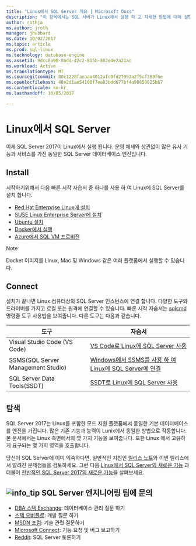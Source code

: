 ```yaml
---
title: "Linux에서 SQL Server 개요 | Microsoft Docs"
description: "이 항목에서는 SQL 서버가 Linux에서 실행 하 고 자세한 방법에 대해 설명 하는 방법을 설명 합니다."
author: rothja
ms.author: jroth
manager: jhubbard
ms.date: 10/02/2017
ms.topic: article
ms.prod: sql-linux
ms.technology: database-engine
ms.assetid: 9dcc6a90-0add-42c2-815b-862e4e2a21ac
ms.workload: Active
ms.translationtype: MT
ms.sourcegitcommit: 80c1228faeaaa4012afc0fd27992a2f5cf389f6e
ms.openlocfilehash: 48e2d1ae54100f7ea83bdd677bf4a98859825b67
ms.contentlocale: ko-kr
ms.lasthandoff: 10/05/2017

---
```

# <a name="sql-server-on-linux"></a>Linux에서 SQL Server

이제 SQL Server 2017이 Linux에서 실행 됩니다. 운영 체제와 상관없이 많은 유사 기능과 서비스를 가진 동일한 SQL Server 데이터베이스 엔진입니다.

## <a name="install"></a>Install

시작하기위해서 다음 빠른 시작 자습서 중 하나를 사용 하 여 Linux에 SQL Server를 설치 합니다.

- [Red Hat Enterprise Linux에 설치](quickstart-install-connect-red-hat.md)
- [SUSE Linux Enterprise Server에 설치](quickstart-install-connect-suse.md)
- [Ubuntu 설치](quickstart-install-connect-ubuntu.md)
- [Docker에서 실행](quickstart-install-connect-docker.md)
- [Azure에서 SQL VM 프로비전](/azure/virtual-machines/linux/sql/provision-sql-server-linux-virtual-machine?toc=%2fsql%2flinux%2ftoc.json)

> [!NOTE]
> Docket 이미지를 Linux, Mac 및 Windows 같은 여러 플랫폼에서 실행할 수 있습니다.

## <a name="connect"></a>Connect

설치가 끝나면 Linux 컴퓨터상의 SQL Server 인스턴스에 연결 합니다. 다양한 도구와 드라이버를 가지고 로컬 또는 원격에 연결할 수 있습니다. 빠른 시작 자습서는 [sqlcmd](sql-server-linux-setup-tools.md) 명령줄 도구 사용법을 보여줍니다. 다른 도구는 다음과 같습니다.

| 도구 | 자습서 |
|-----|-----|
| Visual Studio Code (VS Code) | [VS Code로 Linux에 SQL Server 사용](sql-server-linux-develop-use-vscode.md) |
| SSMS(SQL Server Management Studio) | [Windows에서 SSMS를 사용 하 여 Linux에 SQL Server에 연결](sql-server-linux-develop-use-ssms.md) |
| SQL  Server  Data  Tools(SSDT) | [SSDT로 Linux에 SQL Server 사용](sql-server-linux-develop-use-ssdt.md) |

## <a name="explore"></a>탐색

SQL Server 2017는 Linux를 포함한 모드 지원 플랫폼에서 동일한 기본 데이터베이스를 엔진을 가집니다. 많은 기존 기능과 능력이 Lunix에서 동일한 방법으로 작동합니다.  본 문서에서는 Linux 측면에서의 몇 가지 기능을 보여줍니다. 또한 Linux 에서 고유하게 요구되는 몇 가지 영역을 호출합니다.

당신이 SQL Server에 이미 익숙하다면, 일반적인 지침인 [릴리스 노트](sql-server-linux-release-notes.md)와 이번 릴리스에서 알려진 문제점들을 검토하세요. 그런 다음 [Linux에서 SQL Server의 새로운 기능](sql-server-linux-whats-new.md) 과 더불어 [전반적인 SQL Server 2017의 새로운 기능](../sql-server/what-s-new-in-sql-server-2017.md)을 살펴보세요.

##  <a name="infotipmediageneralinfotippng-engage-with-the-sql-server-engineering-team"></a>![info_tip](./media/general/info_tip.png) SQL Server 엔지니어링 팀에 문의

- [DBA 스택 Exchange](https://dba.stackexchange.com/questions/tagged/sql-server): 데이터베이스 관리 질문 하기
- [스택 오버플로](http://stackoverflow.com/questions/tagged/sql-server): 개발 질문 하기
- [MSDN 포럼](https://social.msdn.microsoft.com/Forums/en-US/home?category=sqlserver): 기술 관련 질문하기
- [Microsoft Connect](https://connect.microsoft.com/SQLServer/Feedback): 기능 요청 및 버그 보고하기
- [Reddit](https://www.reddit.com/r/SQLServer/): SQL Server 토론하기

